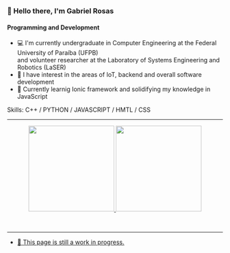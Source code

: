 ### 👋 Hello there, I'm Gabriel Rosas
#### Programming and Development
- 💻 I'm currently undergraduate in Computer Engineering at the Federal University of Paraíba (UFPB)\
    and volunteer researcher at the Laboratory of Systems Engineering and Robotics (LaSER)
- 🔎 I have interest in the areas of IoT, backend and overall software development
- 📓 Currently learnig Ionic framework and solidifying my knowledge in JavaScript

Skills: C++ / PYTHON / JAVASCRIPT / HMTL / CSS

<hr>

<div align="center">
  <a href="https://github.com/RosasGabriel">
  <img height="200em" src="https://github-readme-stats.vercel.app/api?username=RosasGabriel&show_icons=true&theme=cobalt&include_all_commits=true&count_private=true"/>
  <img height="200em" src="https://github-readme-stats.vercel.app/api/top-langs/?username=RosasGabriel&card_width=325&layout=compact&langs_count=7&theme=cobalt"/>
</div>
  
<br> <hr>     

- 🌱 This page is still a work in progress.
